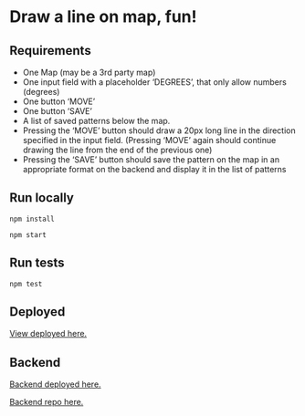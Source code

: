 # Draw a line on map, fun!

## Requirements

* One Map (may be a 3rd party map)
* One input field with a placeholder ‘DEGREES’, that only allow numbers (degrees)
* One button ‘MOVE’
* One button ‘SAVE’
* A list of saved patterns below the map.
* Pressing the ‘MOVE’ button should draw a 20px long line in the direction specified in the input field. (Pressing ‘MOVE’ again should continue drawing the line from the end of the previous one)
* Pressing the ‘SAVE’ button should save the pattern on the map in an appropriate format on the backend and display it in the list of patterns

## Run locally

`npm install`

`npm start`

## Run tests

`npm test`


## Deployed

[View deployed here.](https://line-on-map.netlify.com/)

## Backend

[Backend deployed here.](http://line-on-map-backend.herokuapp.com/)

[Backend repo here.](https://github.com/zanenkn/line-on-map_api)

